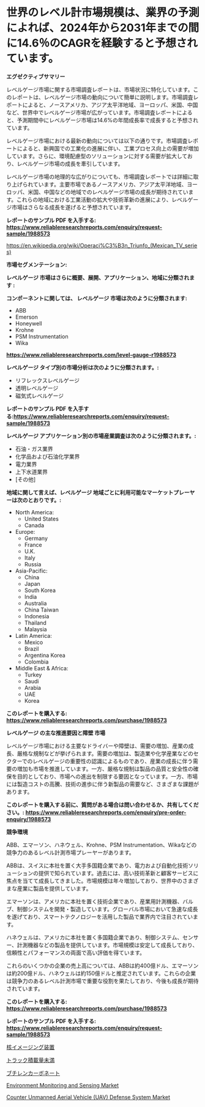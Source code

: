 <p><h1>世界のレベル計市場規模は、業界の予測によれば、2024年から2031年までの間に14.6％のCAGRを経験すると予想されています。</h1></p><p><strong>エグゼクティブサマリー</strong></p>
<p><p>レベルゲージ市場に関する市場調査レポートは、市場状況に特化しています。このレポートは、レベルゲージ市場の動向について簡単に説明します。市場調査レポートによると、ノースアメリカ、アジア太平洋地域、ヨーロッパ、米国、中国など、世界中でレベルゲージ市場が広がっています。市場調査レポートによると、予測期間中にレベルゲージ市場は14.6%の年間成長率で成長すると予想されています。</p><p>レベルゲージ市場における最新の動向については以下の通りです。市場調査レポートによると、新興国での工業化の進展に伴い、工業プロセス向上の需要が増加しています。さらに、環境配慮型のソリューションに対する需要が拡大しており、レベルゲージ市場の成長を牽引しています。</p><p>レベルゲージ市場の地理的な広がりについても、市場調査レポートでは詳細に取り上げられています。主要市場であるノースアメリカ、アジア太平洋地域、ヨーロッパ、米国、中国などの地域でのレベルゲージ市場の成長が期待されています。これらの地域における工業活動の拡大や技術革新の進展により、レベルゲージ市場はさらなる成長を遂げると予想されています。</p></p>
<p><strong>レポートのサンプル PDF を入手する: <a href="https://www.reliableresearchreports.com/enquiry/request-sample/1988573">https://www.reliableresearchreports.com/enquiry/request-sample/1988573</a></strong></p>
<p><a href="https://en.wikipedia.org/wiki/Operaci%C3%B3n_Triunfo_(Mexican_TV_series)">https://en.wikipedia.org/wiki/Operaci%C3%B3n_Triunfo_(Mexican_TV_series)</a></p>
<p><strong>市場セグメンテーション:</strong></p>
<p><strong> レベルゲージ 市場はさらに概要、展開、アプリケーション、地域に分類されます :</strong></p>
<p><strong>コンポーネントに関しては、 レベルゲージ 市場は次のように分類されます:</strong></p>
<p><ul><li>ABB</li><li>Emerson</li><li>Honeywell</li><li>Krohne</li><li>PSM Instrumentation</li><li>Wika</li></ul></p>
<p><strong><a href="https://www.reliableresearchreports.com/level-gauge-r1988573">https://www.reliableresearchreports.com/level-gauge-r1988573</a></strong></p>
<p><strong> レベルゲージ タイプ別の市場分析は次のように分類されます。:</strong></p>
<p><ul><li>リフレックスレベルゲージ</li><li>透明レベルゲージ</li><li>磁気式レベルゲージ</li></ul></p>
<p><strong>レポートのサンプル PDF を入手する:<a href="https://www.reliableresearchreports.com/enquiry/request-sample/1988573">https://www.reliableresearchreports.com/enquiry/request-sample/1988573</a></strong></p>
<p><strong> レベルゲージ アプリケーション別の市場産業調査は次のように分類されます。:</strong></p>
<p><ul><li>石油・ガス業界</li><li>化学品および石油化学業界</li><li>電力業界</li><li>上下水道業界</li><li>[その他]</li></ul></p>
<p><strong>地域に関して言えば、レベルゲージ 地域ごとに利用可能なマーケットプレーヤーは次のとおりです。:</strong></p>
<p><ul>
    <li>
        North America:
        <ul>
            <li>United States</li>
            <li>Canada</li>
        </ul>
    </li>
    <li>
        Europe:
        <ul>
            <li>Germany</li>
            <li>France</li>
            <li>U.K.</li>
            <li>Italy</li>
            <li>Russia</li>
        </ul>
    </li>
    <li>
        Asia-Pacific:
        <ul>
            <li>China</li>
            <li>Japan</li>
            <li>South Korea</li>
            <li>India</li>
            <li>Australia</li>
            <li>China Taiwan</li>
            <li>Indonesia</li>
            <li>Thailand</li>
            <li>Malaysia</li>
        </ul>
    </li>
    <li>
        Latin America:
        <ul>
            <li>Mexico</li>
            <li>Brazil</li>
            <li>Argentina Korea</li>
            <li>Colombia</li>
        </ul>
    </li>
    <li>
        Middle East & Africa:
        <ul>
            <li>Turkey</li>
            <li>Saudi</li>
            <li>Arabia</li>
            <li>UAE</li>
            <li>Korea</li>
        </ul>
    </li>
    </ul></p>
<p><strong>このレポートを購入する: <a href="https://www.reliableresearchreports.com/purchase/1988573">https://www.reliableresearchreports.com/purchase/1988573</a></strong></p>
<p><strong>レベルゲージ の主な推進要因と障壁 市場</strong></p>
<p><p>レベルゲージ市場における主要なドライバーや障壁は、需要の増加、産業の成長、厳格な規制などが挙げられます。需要の増加は、製造業や化学産業などのセクターでのレベルゲージの重要性の認識によるものであり、産業の成長に伴う需要の増加も市場を推進しています。一方、厳格な規制は製品の品質と安全性の確保を目的としており、市場への進出を制限する要因となっています。一方、市場には製造コストの高騰、技術の進歩に伴う新製品の需要など、さまざまな課題があります。 </p></p>
<p><strong>このレポートを購入する前に、質問がある場合は問い合わせるか、共有してください。: <a href="https://www.reliableresearchreports.com/enquiry/pre-order-enquiry/1988573">https://www.reliableresearchreports.com/enquiry/pre-order-enquiry/1988573</a></strong></p>
<p><strong>競争環境</strong></p>
<p><p>ABB、エマーソン、ハネウェル、Krohne、PSM Instrumentation、Wikaなどの競争力のあるレベル計測市場プレーヤーがあります。</p><p>ABBは、スイスに本社を置く大手多国籍企業であり、電力および自動化技術ソリューションの提供で知られています。過去には、高い技術革新と顧客サービスに焦点を当てて成長してきました。市場規模は年々増加しており、世界中のさまざまな産業に製品を提供しています。</p><p>エマーソンは、アメリカに本社を置く技術企業であり、産業用計測機器、バルブ、制御システムを開発・製造しています。グローバル市場において急速な成長を遂げており、スマートテクノロジーを活用した製品で業界内で注目されています。</p><p>ハネウェルは、アメリカに本社を置く多国籍企業であり、制御システム、センサー、計測機器などの製品を提供しています。市場規模は安定して成長しており、信頼性とパフォーマンスの両面で高い評価を得ています。</p><p>これらのいくつかの企業の売上高については、ABBは約400億ドル、エマーソンは約200億ドル、ハネウェルは約150億ドルと推定されています。これらの企業は競争力のあるレベル計測市場で重要な役割を果たしており、今後も成長が期待されています。</p></p>
<p><strong>このレポートを購入する: <a href="https://www.reliableresearchreports.com/purchase/1988573">https://www.reliableresearchreports.com/purchase/1988573</a></strong></p>
<p><strong>レポートのサンプル PDF を入手する: <a href="https://www.reliableresearchreports.com/enquiry/request-sample/1988573">https://www.reliableresearchreports.com/enquiry/request-sample/1988573</a></strong><strong></strong></p>
<p><p><a href="https://medium.com/@dm15982023/%E5%8E%9F%E5%AD%90%E5%8A%9B%E3%82%A4%E3%83%A1%E3%83%BC%E3%82%B8%E3%83%B3%E3%82%B0%E3%83%87%E3%83%90%E3%82%A4%E3%82%B9%E5%B8%82%E5%A0%B4%E3%81%AB%E3%81%8A%E3%81%91%E3%82%8B%E6%96%B0%E8%88%88%E3%83%88%E3%83%AC%E3%83%B3%E3%83%89-2024%E5%B9%B4%E3%81%8B%E3%82%892031%E5%B9%B4%E3%81%BE%E3%81%A7%E3%81%AE%E3%82%B0%E3%83%AD%E3%83%BC%E3%83%90%E3%83%AB%E5%B1%95%E6%9C%9B%E3%81%A8%E5%B0%86%E6%9D%A5%E3%81%AE%E5%B1%95%E6%9C%9B-299adca4669c">核イメージング装置</a></p><p><a href="https://github.com/lababdou/Market-Research-Report-List-5/blob/main/174265651249.md">トラック積載量未満</a></p><p><a href="https://medium.com/@alyle7648/2031%E5%B9%B4%E3%81%BE%E3%81%A7%E3%81%AE%E6%9C%9F%E9%96%93%E3%81%AB%E4%BA%88%E6%B8%AC%E3%81%95%E3%82%8C%E3%82%8B%E6%80%A5%E9%80%9F%E6%88%90%E9%95%B7%E3%81%99%E3%82%8B11-5-%E3%81%AEcagr%E3%82%92%E6%8C%81%E3%81%A4%E3%82%B0%E3%83%AD%E3%83%BC%E3%83%90%E3%83%AB%E3%83%96%E3%83%81%E3%83%AC%E3%83%B3%E3%82%AB%E3%83%BC%E3%83%9C%E3%83%8D%E3%83%BC%E3%83%88%E5%B8%82%E5%A0%B4%E3%81%AE%E7%AF%84%E5%9B%B2%E3%81%AB%E9%96%A2%E3%81%99%E3%82%8B%E8%A9%B3%E7%B4%B0%E3%81%AA%E5%88%86%E6%9E%90-974a0fd7b2d1">ブチレンカーボネート</a></p><p><a href="https://issuu.com/reportprime-2/docs/environment-monitoring-and-sensing-market-size-203">Environment Monitoring and Sensing Market</a></p><p><a href="https://issuu.com/reportprime-2/docs/counter-unmanned-aerial-vehicle-uav-defense-system">Counter Unmanned Aerial Vehicle (UAV) Defense System Market</a></p></p>